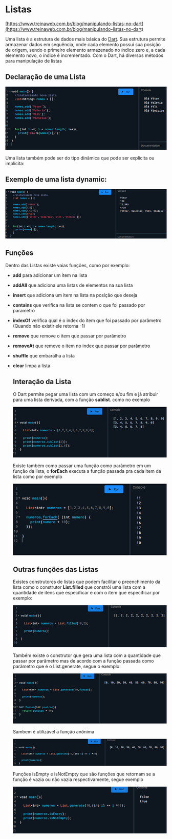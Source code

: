 # Listas

[https://www.treinaweb.com.br/blog/manipulando-listas-no-dart](https://www.treinaweb.com.br/blog/manipulando-listas-no-dart)

Uma lista é a estrutura de dados mais básica do [Dart](https://www.treinaweb.com.br/blog/o-que-e-dart/). Sua estrutura permite armazenar dados em sequência, onde cada elemento possui sua posição de origem, sendo o primeiro elemento armazenado no índice zero e, a cada elemento novo, o índice é incrementado. Com o Dart, há diversos métodos para manipulação de listas

## Declaração de uma Lista

![Untitled](Listas%20bc26ba9cbf454a14a1b8966c00d0cf09/Untitled.png)

Uma lista também pode ser do tipo dinâmica que pode ser explicita ou implícita:

## Exemplo de uma lista dynamic:

![Untitled](Listas%20bc26ba9cbf454a14a1b8966c00d0cf09/Untitled%201.png)

## Funções

Dentro das Listas existe vaias funções, como por exemplo: 

- **add** para adicionar um item na lista
- **addAll** que adiciona uma listas de elementos na sua lista
- **insert** que adiciona um item na lista na posição que deseja
- **contains** que verifica na lista se contem o que foi passado por parametro
- **indexOf** verifica qual é o index do item que foi passado por parâmetro (Quando não existir ele retorna -1)
- **remove** que remove o item que passar por parâmetro
- **removeAt** que remove o item no index que passar por parâmetro
- **shuffle** que embaralha a lista
- **clear** limpa a lista
    
    
    ## Interação da Lista
    
    O Dart permite pegar uma lista com um começo e/ou fim e já atribuir para uma lista derivada, com a função **sublist**. como no exemplo 
    
    ![Untitled](Listas%20bc26ba9cbf454a14a1b8966c00d0cf09/Untitled%202.png)
    
    Existe também como passar uma função como parâmetro em um função da lista, o **forEach** executa a função passada pra cada item da lista como por exemplo 
    
    ![Untitled](Listas%20bc26ba9cbf454a14a1b8966c00d0cf09/Untitled%203.png)
    
    ## Outras funções das Listas
    
    Existes construtores de listas que podem facilitar o preenchimento da lista como o construtor **List.filled** que constrói uma lista com a quantidade de itens que especificar e com o item que especificar por exemplo:
    
    ![Untitled](Listas%20bc26ba9cbf454a14a1b8966c00d0cf09/Untitled%204.png)
    
    Também existe o construtor que gera uma lista com a quantidade que passar por parâmetro mas de acordo com a função passada como parâmetro que é o List.generate, segue o exemplo: 
    
    ![Untitled](Listas%20bc26ba9cbf454a14a1b8966c00d0cf09/Untitled%205.png)
    
    Sambem é utilizável a função anônima 
    
    ![Untitled](Listas%20bc26ba9cbf454a14a1b8966c00d0cf09/Untitled%206.png)
    
    Funções isEmpty e isNotEmpty que são funções que retornam se a função é vazia ou não vazia respectivamente, segue exemplo
    
    ![Untitled](Listas%20bc26ba9cbf454a14a1b8966c00d0cf09/Untitled%207.png)